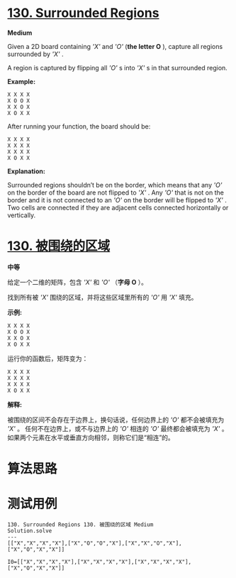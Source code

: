 # [130. Surrounded Regions][enTitle]

**Medium**

Given a 2D board containing  *'X'*  and  *'O'*  (**the letter O** ), capture all regions surrounded by  *'X'* .

A region is captured by flipping all  *'O'* s into  *'X'* s in that surrounded region.

**Example:** 

```
X X X X
X O O X
X X O X
X O X X

```

After running your function, the board should be:

```
X X X X
X X X X
X X X X
X O X X

```

**Explanation:** 

Surrounded regions shouldn’t be on the border, which means that any  *'O'*  on the border of the board are not flipped to  *'X'* . Any  *'O'*  that is not on the border and it is not connected to an  *'O'*  on the border will be flipped to  *'X'* . Two cells are connected if they are adjacent cells connected horizontally or vertically.


# [130. 被围绕的区域][cnTitle]

**中等**

给定一个二维的矩阵，包含  *'X'*  和  *'O'* （**字母 O** ）。

找到所有被  *'X'*  围绕的区域，并将这些区域里所有的  *'O'*  用  *'X'*  填充。

**示例:** 

```
X X X X
X O O X
X X O X
X O X X

```

运行你的函数后，矩阵变为：

```
X X X X
X X X X
X X X X
X O X X

```

**解释:** 

被围绕的区间不会存在于边界上，换句话说，任何边界上的  *'O'*  都不会被填充为  *'X'* 。 任何不在边界上，或不与边界上的  *'O'*  相连的  *'O'*  最终都会被填充为  *'X'* 。如果两个元素在水平或垂直方向相邻，则称它们是“相连”的。




# 算法思路

# 测试用例
```
130. Surrounded Regions 130. 被围绕的区域 Medium
Solution.solve
---
[["X","X","X","X"],["X","O","O","X"],["X","X","O","X"],["X","O","X","X"]]

I0=[["X","X","X","X"],["X","X","X","X"],["X","X","X","X"],["X","O","X","X"]]
```

[enTitle]: https://leetcode.com/problems/surrounded-regions/
[cnTitle]: https://leetcode-cn.com/problems/surrounded-regions/
